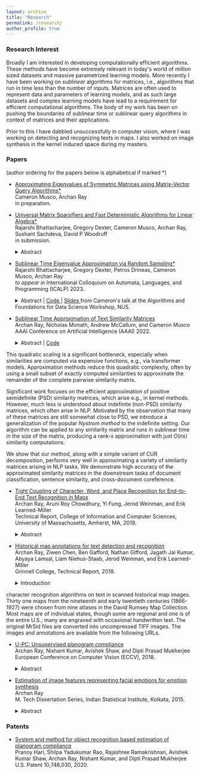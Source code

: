 ```yaml
---
layout: archive
title: "Research"
permalink: /research/
author_profile: true
---
```


### Research Interest

Broadly I am interested in developing computationally efficient algorithms. These methods have become extremely relevant in today's world of million sized datasets and massive parametrized learning models. More recently I have been working on *sublinear* algorithms for matrices, i.e., algorithms that run in time less than the number of inputs. Matrices are often used to represent data and parameters of learning models, and as such large datasets and complex learning models have lead to a requirement for efficient computational algorithms. The body of my work has been on pushing the boundaries of sublinear time or sublinear query algorithms in context of matrices and their applications. 

<!---
Broadly I am interested in approximating large matrices. These methods, applicable and prevalent in literature, have become especially relevant in today's world of million sized datasets and applications including but not limited to NLP. Specifically I am interested in designing approximations to matrices in *sublinear* time, i.e. algorithms that requires number of operations greater than the size of a dataset but lesser than the square of the size of a dataset. Applications include the study of quadratic forms and differential equations. On similar lines, a particular area of interest for me is Kernel approximation. A [kernel](https://arxiv.org/pdf/math/0701907.pdf) is often a [PSD matrix](https://onlinelibrary.wiley.com/doi/pdf/10.1002/9780470173862.app3) (and sometimes indefinte like [reproducing Krien spaces](https://arxiv.org/pdf/1309.2393.pdf)) which *stores* [inner product](https://mathworld.wolfram.com/InnerProduct.html) of data points in a dataset. These inner products can be in the input space but often is in a high dimensional space induced by a mapping function. Thus computations for big datsets are again non-trivial. Approximating them when such inducing functions are changing or the size of dataset growing is of interest to the community (like [GDPR](https://gdpr-info.eu)). My overarching research goal is to find solutions to these problems using techniques borrowed from linear algebra and functional analysis.
--->

Prior to this I have dabbled unsuccessfully in computer vision, where I was working on detecting and recognizing texts in maps. I also worked on image synthesis in the kernel induced space during my masters.

### Papers

(author ordering for the papers below is alphabetical if marked \*)

- [Approximating Eigenvalues of Symmetric Matrices using Matrix-Vector Query Algorithms\*]()
  <br>
  Cameron Musco, Archan Ray
  <br>
  in preparation.

- [Universal Matrix Sparsifiers and Fast Deterministic Algorithms for Linear Algebra\*](https://arxiv.org/abs/2305.05826)
  <br>
  Rajarshi Bhattacharjee, Gregory Dexter, Cameron Musco, Archan Ray, Sushant Sachdeva, David P Woodruff
  <br>
  in submission.<br>
  <details><summary> Abstract </summary>
  Given a matrix $\mathbf A \in \mathbb{R}^{n \times n}$ which is normalized so that its entries are bounded in magnitude by $1$, it is well-known that if $S \subset [n] \times [n]$ is a uniformly random subset of $s= \tilde{O}(n/\epsilon^2)$ entries of $\mathbf A$, and if ${\mathbf A}_S$ equals $\mathbf A$ on the entries in $S$ and is zero on the entries outside of $S$, then $\|\mathbf A - \frac{n^2}{s} \cdot {\mathbf A}_S\|_2 \le \epsilon n$ with high probability, where $\|\cdot\|_2$ is the spectral norm. We show that for positive semidefinite (PSD) matrices, no randomness is needed at all in this statement. Namely, there exists a <i>fixed subset</i> $S$ of $s = \tilde{O}(n/\epsilon^2)$ entries that acts as a <i>universal sparsifier</i>: $\|\mathbf A - \frac{n^2}{s} \cdot {\mathbf A}_S\|_2 \le \epsilon n$ holds <i>simultaneously for every bounded entry PSD matrix $\mathbf A \in \mathbb{R}^{n \times n}$</i>. One can view this result as a significant extension of a spectral expander. Indeed,  if we set $\mathbf A$ to be the all ones matrix, then ${\mathbf A}_S$ matches the near-optimal spectral expansion of Ramanujan graphs, up to logarithmic factors. But here our ${\mathbf A}_S$ sparsifies any bounded entry PSD matrix, not just the all ones matrix. We leverage the existence of such universal sparsifiers to give the first <i>deterministic algorithms</i> for several central linear algebraic problems, including singular value and singular vector approximation and positive semidefiniteness testing, that run in faster than matrix multiplication time. This partially addresses a significant gap between randomized and deterministic algorithms for fast linear algebraic computation.<br>


  While our primary construction of universal sparsifiers is non-explicit, we also give an explicit polynomial time construction with $\tilde{O}(n/\text{poly}(\epsilon))$ entries. A key technique we introduce is <i>diagonal-charging</i>, which allows us to bound how concentrated the entries of the eigenvectors of a bounded entry PSD matrix can be on a small subset of coordinates. Our results also extend to give the first non-trivial universal sparsification bounds for non-PSD matrices. In this case, we show there exists a subset $S$ of $s = \tilde O(n/\epsilon^4)$ entries for which for any bounded entry matrix $\mathbf A$, we have $\|\mathbf A - \frac{n^2}{s} \cdot {\mathbf A}_S\|_2 \le \epsilon \cdot \max(n,\|\mathbf A\|_1)$, where $\|\mathbf A\|_1$ is the trace norm of $\mathbf A$. We prove that  this is optimal up to an $\tilde O(1/\epsilon^2)$ factor. Finally, if $\mathbf A \in \{-1,0,1\}^{n \times n}$ is PSD, we show that a spectral approximation $\mathbf{\tilde A}$ with $\|\mathbf A - \mathbf{\tilde A}\|_2 \le \epsilon n$ can be obtained by deterministically reading $\tilde O(n/\epsilon)$ entries of $\mathbf A$. This improves on our result for general PSD matrices by a $1/\epsilon$ factor and is information-theoretically optimal up to a logarithmic factor in its sample complexity.
  </details>

- [Sublinear Time Eigenvalue Approximation via Random Sampling\*](https://arxiv.org/abs/2109.07647)
  <br>
  Rajarshi Bhattacharjee, Gregory Dexter, Petros Drineas, Cameron Musco, Archan Ray
  <br>
  *to appear in* International Colloquium on Automata, Languages, and Programming (ICALP) 2023. <br>
  <details><summary> Abstract | <a href="https://github.com/archanray/eigenvalue_estimation"> Code </a> | <a href="https://people.cs.umass.edu/~cmusco/personal_site/pdfs/sublinearEigenvaluesTalk.pdf"> Slides </a>from Cameron's talk at the Algorithms and Foundations for Data Science Workshop, NUS.</summary>
  We study the problem of approximating the eigenspectrum of a symmetric matrix $\mathbf{A} \in \mathbb{R}^{n \times n}$ with bounded entries (i.e., $\|\mathbf{A}\|_{\infty} \leq 1$). We present a simple sublinear time algorithm that approximates all eigenvalues of $\mathbf{A}$ up to additive error $\pm \epsilon n$ using those of a randomly sampled ${O}\left (\frac{\log^3 n}{\epsilon^3}\right ) \times O\left (\frac{\log^3 n}{\epsilon^3}\right )$ principal submatrix. Our result can be viewed as a concentration bound on the \textit{full} eigenspectrum of a random submatrix, significantly extending known bounds on just the top eigenvalue (the spectral norm). When $\mathbf{A}$ is sparse and rows of $\mathbf{A}$ can be efficiently sampled with probabilities proportional to their sparsity, we present an improved error bound of $\pm \epsilon \sqrt{\text{nnz}(\mathbf{A})}$, where $\text{nnz}(\mathbf{A})$ is the number of non-zero entries in $\mathbf{A}$. Even for the strictly easier problem of testing the existence of large negative eigenvalues, introduced by Bakshi, Chepurko, and Jayaram (FOCS '20), our results are the first ones that can take advantage of the sparsity of $\mathbf{A}$. From a technical perspective, our bounds require several new eigenvalue concentration and perturbation bounds for matrices with bounded entries. We complement our theoretical results with numerical simulations, which demonstrate the effectiveness of our algorithms in practice.
  </details>

- [Sublinear Time Approximation of Text Similarity Matrices](https://arxiv.org/abs/2112.09631)
  <br>
  Archan Ray, Nicholas Monath, Andrew McCallum, and Cameron Musco
  <br>
  AAAI Conference on Artificial Intelligence (AAAI) 2022. <br>
  <details><summary> Abstract | <a href="https://github.com/archanray/approximate_similarities"> Code </a></summary>
  We study algorithms for approximating pairwise similarity matrices that arise in natural language processing. Generally, computing a similarity matrix for $n$ data points requires $\Omega(n^2)$ similarity computations.
This quadratic scaling is a significant bottleneck, especially when similarities are computed via expensive functions, e.g., via transformer models.  Approximation methods reduce this quadratic complexity, often by using a small subset of exactly computed similarities to approximate the remainder of the complete pairwise similarity matrix.<br>


  Significant  work focuses on the efficient approximation of positive semidefinite (PSD) similarity matrices, which arise e.g., in kernel methods. However, much less is understood about indefinite (non-PSD) similarity matrices, which often  arise in  NLP. Motivated by the observation that many of these matrices are still somewhat close to PSD, we introduce a generalization of the popular <i>Nystrom method</i> to the indefinite setting. Our algorithm can be applied to any similarity matrix and runs in sublinear time in the size of the matrix, producing a rank-$s$ approximation with just $O(ns)$ similarity computations.

  We show that our method, along with a simple variant of CUR decomposition, performs very well in approximating a variety of similarity matrices arising in NLP tasks. We demonstrate high accuracy of the approximated similarity matrices in the downstream tasks of document classification, sentence similarity, and cross-document coreference.
  </details>

- [Tight Coupling of Character, Word, and Place Recognition for End-to-End Text Recognition in Maps](https://web.cs.umass.edu/publication/docs/2019/UM-CS-2019-003.pdf)
  <br>
  Archan Ray, Aruni Roy Chowdhury, Yi Fung, Jerod Weinman, and Erik Learned-Miller
  <br>
  Technical Report, College of Information and Computer Sciences, University of Massachusetts, Amherst, MA, 2019.<br>
  <details><summary> Abstract </summary>
  Text recognition in maps is a special case of general text recognition that features some especially difficult challenges, including texts at extreme orientations, wide character spacings, complex text-like distractors, and unusual non-dictionary strings. Off-the-shelf OCR systems, and even sophisticated scene text recognition systems do not work satisfactorily on many map-text recognition problems. While many OCR and scene text systems have produced high quality results by considering detection, recognition, and error-correction as separate components, we believe that map text recognition can benefit immensely from the <b>tight coupling</b> of different components of an overall system. In particular, we present an end-to-end system for recognizing text in maps that uses strong coupling in two different ways. In the first, we train individual <b>character</b> detectors, and use these detections as inputs in a new <b>word detection CNN architecture</b> to improve word detection. We show dramatic increases in word detection accuracy for a strong baseline detection architecture. In the second contribution, we use a geographically-based lexicon to constrain our interpretations of initial detections. If the lexicon suggests that the word detection is either too short, we ""re-prime'' the word detector by inserting expected characters locations back into the word detector using a novel input mechanism. We then rerun the word detector using the additional character suggestions, giving a solid improvement in accuracy. We report end-to-end recognition results on a public map-text recognition benchmark.
  </details>

- [Historical map annotations for text detection and recognition](https://weinman.cs.grinnell.edu/~weinman/data/complete-map-dataset.pdf)
  <br>
  Archan Ray, Ziwen Chen, Ben Gafford, Nathan Gifford, Jagath Jai Kumar, Abyaya Lamsal, Liam Niehus-Staab, Jerod Weinman, and Erik Learned-Miller
  <br>
  Grinnell College, Technical Report, 2018.
  <details><summary> Introduction </summary>
  This document describes a data set designed for testing the performance of text/graphics separation and
character recognition algorithms on text in scanned historical map images. Thirty one maps from the
nineteenth and early twentieth centuries (1866-1927) were chosen from nine atlases in the David Rumsey
Map Collection. Most maps are of individual states, though some are regional and one is of the entire
U.S.; many are engraved with occasional handwritten text. The original MrSid files are converted into
uncompressed TIFF images. The images and annotations are available from the following URLs.
  </details>

- [U-PC: Unsupervised planogram compliance](http://openaccess.thecvf.com/content_ECCV_2018/papers/Archan_Ray_U-PC_Unsupervised_Planogram_ECCV_2018_paper.pdf)
  <br>
  Archan Ray, Nishant Kumar, Avishek Shaw, and Dipti Prasad Mukherjee
  <br>
  European Conference on Computer Vision (ECCV), 2018.<br>
  <details><summary> Abstract </summary>
  We present an end-to-end solution for recognizing merchandise displayed in the shelves of a supermarket. Given images of individual products, which are taken under ideal illumination for product marketing, the challenge is to find these products automatically in the images of the shelves. Note that the images of shelves are taken using hand-held camera under store level illumination. We provide a two-layer hypotheses generation and verification model. In the first layer, the model predicts a set of candidate merchandise at a specific location of the shelf while in the second layer, the hypothesis is verified by a novel graph theoretic approach. The performance of the proposed approach on two publicly available datasets is better than the competing approaches by at least 10%.
  </details>
  
- [Estimation of image features representing facial emotions for emotion synthesis](http://library.isical.ac.in:8080/jspui/bitstream/10263/6487/1/DISS-330.pdf)
  <br>
  Archan Ray
  <br>
  M. Tech Dissertation Series, Indian Statistical Institute, Kolkata, 2015.<br>
  <details><summary> Abstract </summary>
  We develop a method to estimate emotion-specific features on human face. Application of such a method include characterizing an emotion class and synthesis of emotions. The emotion specific features can also be used to study the statistical differences between two clusters, one facial expression images with no expressions and two facial expression images with some or maximum emotional content. Once the feature vectors are extracted from the input data, we classify the data and use the normal to the classifier to trace the changes that a facial expression image may undergo in different stages of an emotion. We use Support Vector Machines learning algorithm to construct an optimal classifier. In the result section we show that we are able to reduce the number of features by 66.36% as compared to the total number of pixels. We show that using these features and state-of-the-art methods to synthesize images, we improved SNR of the synthesized image by 13.20% and also improved the cluster measures between a cluster of no-expression images and a cluster of with-expression images.
  </details>

### Patents

* [System and method for object recognition based estimation of planogram compliance](https://patentimages.storage.googleapis.com/73/44/a8/3bfb3d247b7fc8/US10748030.pdf)\
Pranoy Hari, Shilpa Yadukumar Rao, Rajashree Ramakrishnan, Avishek Kumar Shaw, Archan Ray, Nishant Kumar, and Dipti Prasad Mukherjee\
U.S. Patent 10,748,030, 2020.
